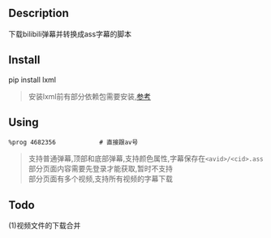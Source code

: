 ## Description
下载bilibili弹幕并转换成ass字幕的脚本

## Install
pip install lxml
> 安装lxml前有部分依赖包需要安装,[参考](http://lxml.de/installation.html#requirements)

## Using
```
%prog 4682356            # 直接跟av号
```
> 支持普通弹幕,顶部和底部弹幕,支持颜色属性,字幕保存在`<avid>/<cid>.ass`<br>
部分页面内容需要先登录才能获取,暂时不支持<br>
部分页面有多个视频,支持所有视频的字幕下载<br>

## Todo
(1)视频文件的下载合并
